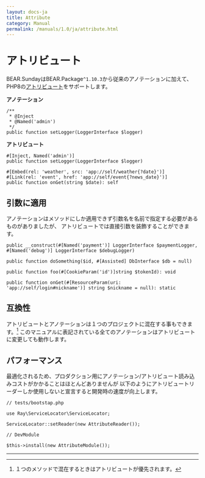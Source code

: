 ```yaml
---
layout: docs-ja
title: Attribute
category: Manual
permalink: /manuals/1.0/ja/attribute.html
---
```

# アトリビュート

BEAR.SundayはBEAR.Package`^1.10.3`から従来のアノテーションに加えて、PHP8の[アトリビュート](https://www.php.net/manual/ja/language.attributes.overview.php)をサポートします。

**アノテーション**
```php?start_inline
/**
 * @Inject
 * @Named('admin')
 */
public function setLogger(LoggerInterface $logger)
```
**アトリビュート**
```php?start_inline
#[Inject, Named('admin')]
public function setLogger(LoggerInterface $logger)
```

```php?start_inline
#[Embed(rel: 'weather', src: 'app://self/weather{?date}')]
#[Link(rel: 'event', href: 'app://self/event{?news_date}')]
public function onGet(string $date): self
```

## 引数に適用

アノテーションはメソッドにしか適用できず引数名を名前で指定する必要があるものがありましたが、
アトリビュートでは直接引数を装飾することができます。

```php?start_inline
public __construct(#[Named('payment')] LoggerInterface $paymentLogger, #[Named('debug')] LoggerInterface $debugLogger)
```

```php?start_inline
public function doSomething($id, #[Assisted] DbInterface $db = null)
```

```php?start_inline
public function foo(#[CookieParam('id')]string $tokenId): void
```

```php?start_inline
public function onGet(#[ResourceParam(uri: 'app://self/login#nickname')] string $nickname = null): static
```
## 互換性

アトリビュートとアノテーションは１つのプロジェクトに混在する事もできます。[^1]
このマニュアルに表記されている全てのアノテーションはアトリビュートに変更しても動作します。

## パフォーマンス

最適化されるため、プロダクション用にアノテーション/アトリビュート読み込みコストがかかることはほとんどありませんが 以下のようにアトリビュートリーダーしか使用しないと宣言すると開発時の速度が向上します。

```php?start_inline
// tests/bootstap.php 

use Ray\ServiceLocator\ServiceLocator;

ServiceLocator::setReader(new AttributeReader());
```

```php?start_inline
// DevModule
 
$this->install(new AttributeModule());
```

---

[^1]:１つのメソッドで混在するときはアトリビュートが優先されます。